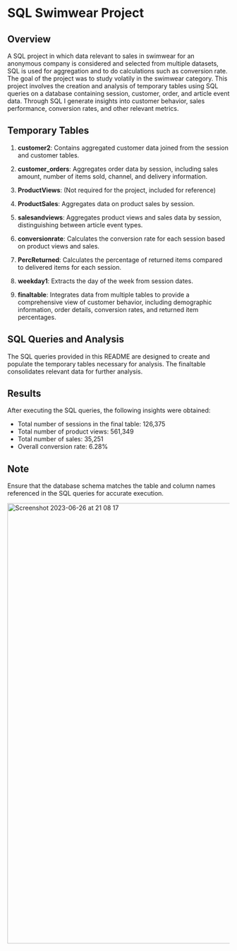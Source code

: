 # SQL Swimwear Project

## Overview

A SQL project in which data relevant to sales in swimwear for an anonymous company is considered and selected from multiple datasets, SQL is used for aggregation and to do calculations such as conversion rate. The goal of the project was to study volatily in the swimwear category.
This project involves the creation and analysis of temporary tables using SQL queries on a database containing session, customer, order, and article event data. Through SQL I generate insights into customer behavior, sales performance, conversion rates, and other relevant metrics.

## Temporary Tables

1. **customer2**: Contains aggregated customer data joined from the session and customer tables.
   
2. **customer_orders**: Aggregates order data by session, including sales amount, number of items sold, channel, and delivery information.

3. **ProductViews**: (Not required for the project, included for reference)

4. **ProductSales**: Aggregates data on product sales by session.

5. **salesandviews**: Aggregates product views and sales data by session, distinguishing between article event types.

6. **conversionrate**: Calculates the conversion rate for each session based on product views and sales.

7. **PercReturned**: Calculates the percentage of returned items compared to delivered items for each session.

8. **weekday1**: Extracts the day of the week from session dates.

9. **finaltable**: Integrates data from multiple tables to provide a comprehensive view of customer behavior, including demographic information, order details, conversion rates, and returned item percentages.

## SQL Queries and Analysis

The SQL queries provided in this README are designed to create and populate the temporary tables necessary for analysis. The finaltable consolidates relevant data for further analysis.

## Results

After executing the SQL queries, the following insights were obtained:

- Total number of sessions in the final table: 126,375
- Total number of product views: 561,349
- Total number of sales: 35,251
- Overall conversion rate: 6.28%

## Note

Ensure that the database schema matches the table and column names referenced in the SQL queries for accurate execution.



<img width="998" alt="Screenshot 2023-06-26 at 21 08 17" src="https://github.com/alelledo/sql/assets/104741193/0c3e956c-69cc-4f63-b5dd-1e407765a71d">

